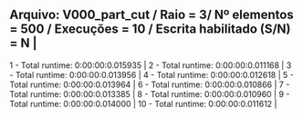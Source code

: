 Arquivo: V000_part_cut / Raio = 3/ Nº elementos = 500 / Execuções = 10 / Escrita habilitado (S/N) = N |
-----------------------------------------------------------------------------------
 1 - Total runtime: 0:00:00:0.015935 |
 2 - Total runtime: 0:00:00:0.011168 |
 3 - Total runtime: 0:00:00:0.013956 |
 4 - Total runtime: 0:00:00:0.012618 |
 5 - Total runtime: 0:00:00:0.013964 |
 6 - Total runtime: 0:00:00:0.010866 |
 7 - Total runtime: 0:00:00:0.013385 |
 8 - Total runtime: 0:00:00:0.010960 |
 9 - Total runtime: 0:00:00:0.014000 |
 10 - Total runtime: 0:00:00:0.011612 |
